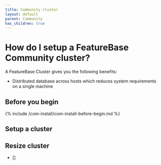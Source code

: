 ```yaml
---
title: Community cluster
layout: default
parent: Community
has_children: true
---
```


# How do I setup a FeatureBase Community cluster?

A FeatureBase Cluster gives you the following benefits:
* Distributed database across hosts which reduces system requirements on a single machine

<!--
WHY SETUP A CLUSTER?
-->

## Before you begin
{% include /com-install/com-install-before-begin.md %}


## Setup a cluster




## Resize cluster

* []
